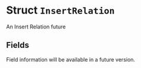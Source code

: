 # Struct `InsertRelation`

An Insert Relation future

## Fields

Field information will be available in a future version.


